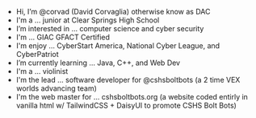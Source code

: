 - Hi, I’m @corvad (David Corvaglia) otherwise know as DAC
- I'm a ... junior at Clear Springs High School
- I’m interested in ... computer science and cyber security
- I'm ... GIAC GFACT Certified
- I'm enjoy ... CyberStart America, National Cyber League, and CyberPatriot
- I’m currently learning ... Java, C++, and Web Dev
- I'm a ... violinist
- I'm the lead ... software developer for @cshsboltbots (a 2 time VEX worlds advancing team)
- I'm the web master for ... cshsboltbots.org (a website coded entirly in vanilla html w/ TailwindCSS + DaisyUI to promote CSHS Bolt Bots)
